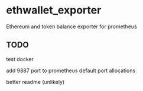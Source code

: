 # ethwallet_exporter

Ethereum and token balance exporter for prometheus



## TODO

test docker

add 9887 port to prometheus default port allocations

better readme (unlikely)


